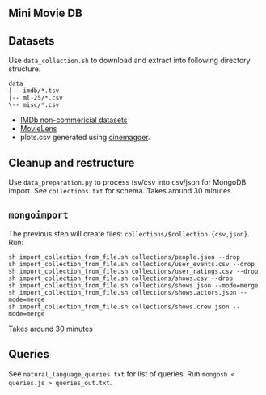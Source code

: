## Mini Movie DB

## Datasets

Use `data_collection.sh` to download and extract into following directory structure.

```
data
|-- imdb/*.tsv
|-- ml-25/*.csv
\-- misc/*.csv
```

* [IMDb non-commericial datasets](https://developer.imdb.com/non-commercial-datasets/)
* [MovieLens](https://grouplens.org/datasets/movielens/25m/)
* plots.csv generated using [cinemagoer](https://cinemagoer.github.io/).


## Cleanup and restructure

Use `data_preparation.py` to process tsv/csv into csv/json for MongoDB import. See `collections.txt` for schema. Takes around 30 minutes.


## `mongoimport`

The previous step will create files: `collections/$collection.{csv,json}`. Run:

```
sh import_collection_from_file.sh collections/people.json --drop
sh import_collection_from_file.sh collections/user_events.csv --drop
sh import_collection_from_file.sh collections/user_ratings.csv --drop
sh import_collection_from_file.sh collections/shows.csv --drop
sh import_collection_from_file.sh collections/shows.json --mode=merge
sh import_collection_from_file.sh collections/shows.actors.json --mode=merge
sh import_collection_from_file.sh collections/shows.crew.json --mode=merge
```

Takes around 30 minutes

## Queries

See `natural_language_queries.txt` for list of queries. Run `mongosh < queries.js > queries_out.txt`.
